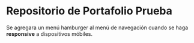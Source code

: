 # Repositorio de Portafolio Prueba
Se agregara un menú hamburger al menú de navegación cuando se haga **responsive** a dispositivos móbiles.

